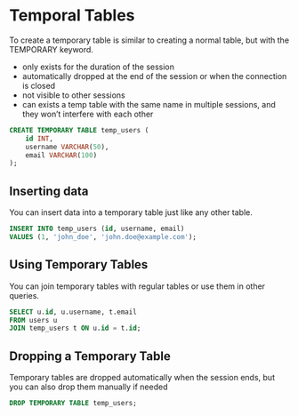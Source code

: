 # Temporal Tables

To create a temporary table is similar to creating a normal table, but with the TEMPORARY keyword.

- only exists for the duration of the session
- automatically dropped at the end of the session or when the connection is closed
- not visible to other sessions
- can exists a temp table with the same name in multiple sessions, and they won’t interfere with each other

```sql
CREATE TEMPORARY TABLE temp_users (
    id INT,
    username VARCHAR(50),
    email VARCHAR(100)
);
```

## Inserting data

You can insert data into a temporary table just like any other table.

```sql
INSERT INTO temp_users (id, username, email)
VALUES (1, 'john_doe', 'john.doe@example.com');
```

## Using Temporary Tables

You can join temporary tables with regular tables or use them in other queries.

```sql
SELECT u.id, u.username, t.email
FROM users u
JOIN temp_users t ON u.id = t.id;
```

## Dropping a Temporary Table

Temporary tables are dropped automatically when the session ends, but you can also drop them manually if needed

```sql
DROP TEMPORARY TABLE temp_users;
```
